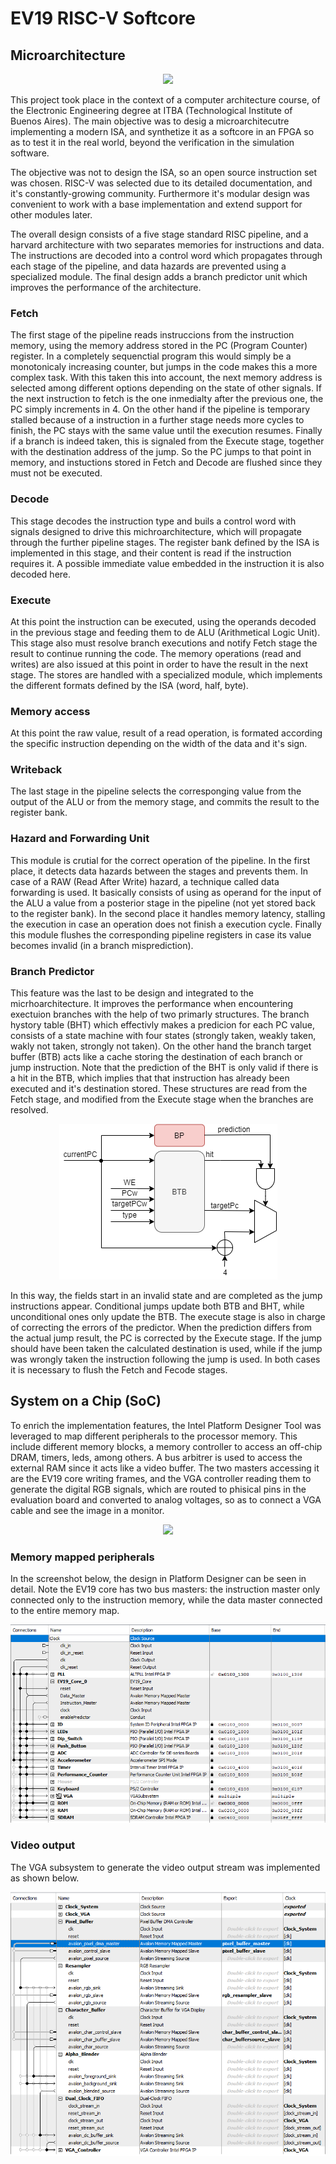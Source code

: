 # EV19 RISC-V Softcore

## Microarchitecture
<p align="center">
  <img src="https://raw.githubusercontent.com/tlifschitz/EV19-RISC-V/master/Images/EV19%20RISC-V%20Microarchitecture.png" />
</p>

This project took place in the context of a computer architecture course, of the Electronic Engineering degree at ITBA (Technological Institute of Buenos Aires). The main objective was to desig a microarchitecutre implementing a modern ISA, and synthetize it as a softcore in an FPGA so as to test it in the real world, beyond the verification in the simulation software. 

The objective was not to design the ISA, so an open source instruction set was chosen. RISC-V was selected due to its detailed documentation, and it's constantly-growing community. Furthermore it's modular design was convenient to work with a base implementation and extend support for other modules later.

The overall design consists of a five stage standard RISC pipeline, and a harvard architecture with two separates memories for instructions and data. The instructions are decoded into a control word which propagates through each stage of the pipeline, and data hazards are prevented using a specialized module. The final design adds a branch predictor unit which improves the performance of the architecture.

### Fetch
The first stage of the pipeline reads instruccions from the instruction memory, using the memory address stored in the PC (Program Counter) register. In a completely sequenctial program this would simply be a monotonicaly increasing counter, but jumps in the code makes this a more complex task. With this taken this into account, the next memory address is selected among different options depending on the state of other signals. If the next instruction to fetch is the one inmedialty after the previous one, the PC simply increments in 4. On the other hand if the pipeline is temporary stalled because of a instruction in a further stage needs more cycles to finish, the PC stays with the same value until the execution resumes. Finally if a branch is indeed taken, this is signaled from the Execute stage, together with the destination address of the jump. So the PC jumps to that point in memory, and instuctions stored in Fetch and Decode are flushed since they must not be executed.

### Decode
This stage decodes the instruction type and buils a control word with signals designed to drive this michroarchitecture, which will propagate through the further pipeline stages. The register bank defined by the ISA is implemented in this stage, and their content is read if the instruction requires it. A possible immediate value embedded in the instruction it is also decoded here.  

### Execute 
At this point the instruction can be executed, using the operands decoded in the previous stage and feeding them to de ALU (Arithmetical Logic Unit). This stage also must resolve branch executions and notify Fetch stage the result to continue running the code. The memory operations (read and writes) are also issued at this point in order to have the result in the next stage. The stores are handled with a specialized module, which implements the different formats defined by the ISA (word, half, byte).

### Memory access
At this point the raw value, result of a read operation, is formated according the specific instruction depending on the width of the data and it's sign.  

### Writeback
The last stage in the pipeline selects the corresponging value from the output of the ALU or from the memory stage, and commits the result to the register bank.

### Hazard and Forwarding Unit
This module is crutial for the correct operation of the pipeline. In the first place, it detects data hazards between the stages and prevents them. In case of a RAW (Read After Write) hazard, a technique called data forwarding is used. It basically consists of using as operand for the input of the ALU a value from a posterior stage in the pipeline (not yet stored back to the register bank). In the second place it handles memory latency, stalling the execution in case an operation does not finish a execution cycle. Finally this module flushes the corresponding pipeline registers in case its value becomes invalid (in a branch misprediction).

### Branch Predictor
This feature was the last to be design and integrated to the micrhoarchitecture. It improves the performance when encountering exectuion branches with the help of two primarly structures. The branch hystory table (BHT) which effectivly makes a predicion for each PC value, consists of a state machine with four states (strongly taken, weakly taken, wakly not taken, strongly not taken). On the other hand the branch target buffer (BTB) acts like a cache storing the destination of each branch or jump instruction. Note that the prediction of the BHT is only valid if there is a hit in the BTB, which implies that that instruction has already been executed and it's destination stored.
These structures are read from the Fetch stage, and modified from the Execute stage when the branches are resolved. 

<p align="center">
  <img src="https://raw.githubusercontent.com/EV19-RISC-V/HDL/master/Images/BranchPredictionUnit.png" />
</p>
In this way, the fields start in an invalid state and are completed as the jump instructions appear. Conditional jumps update both BTB and BHT, while unconditional ones only update the BTB. The execute stage is also in charge of correcting the errors of the predictor. When the prediction differs from the actual jump result, the PC is corrected by the Execute stage. If the jump should have been taken the calculated destination is used, while if the jump was wrongly taken the instruction following the jump is used. In both cases it is necessary to flush the Fetch and Fecode stages.


## System on a Chip (SoC)
To enrich the implementation features, the Intel Platform Designer Tool was leveraged to map different peripherals to the processor memory. This include different memory blocks, a memory controller to access an off-chip DRAM, timers, leds, among others. A bus arbitrer is used to access the external RAM since it acts like a video buffer. The two masters accessing it are the EV19 core writing frames, and the VGA controller reading them to generate the digital RGB signals, which are routed to phisical pins in the evaluation board and converted to analog voltages, so as to connect a VGA cable and see the image in a monitor.

<p align="center">
  <img src="https://raw.githubusercontent.com/tlifschitz/EV19-RISC-V/master/Images/EV19%20SoC.png" />
</p>

### Memory mapped peripherals
In the screenshot below, the design in Platform Designer can be seen in detail. Note the EV19 core has two bus masters: the instruction master only connected only to the instruction memory, while the data master connected to the entire memory map.
<p align="center">
  <img src="https://raw.githubusercontent.com/EV19-RISC-V/HDL/master/Images/platform-designer-peripherals.png" />
</p>

### Video output
The VGA subsystem to generate the video output stream was implemented as shown below. 
<p align="center">
  <img src="https://raw.githubusercontent.com/EV19-RISC-V/HDL/master/Images/platform-designer-video-output.png" />
</p>

